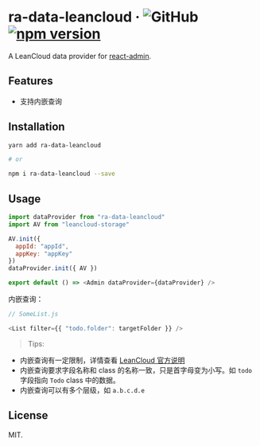 # ra-data-leancloud &middot; ![GitHub](https://img.shields.io/github/license/cheese-git/ra-data-leancloud.svg) [![npm version](https://img.shields.io/npm/v/ra-data-leancloud.svg?style=flat)](https://www.npmjs.com/package/ra-data-leancloud)

A LeanCloud data provider for [react-admin](https://github.com/marmelab/react-admin).

## Features

- 支持内嵌查询

## Installation

```bash
yarn add ra-data-leancloud

# or

npm i ra-data-leancloud --save
```

## Usage

```js
import dataProvider from "ra-data-leancloud"
import AV from "leancloud-storage"

AV.init({
  appId: "appId",
  appKey: "appKey"
})
dataProvider.init({ AV })

export default () => <Admin dataProvider={dataProvider} />
```

内嵌查询：

```js
// SomeList.js

<List filter={{ "todo.folder": targetFolder }} />
```

> Tips:

- 内嵌查询有一定限制，详情查看 [LeanCloud 官方说明](https://leancloud.cn/docs/leanstorage_guide-js.html#hash645521220)
- 内嵌查询要求字段名称和 class 的名称一致，只是首字母变为小写。如 `todo` 字段指向 `Todo` class 中的数据。
- 内嵌查询可以有多个层级，如 `a.b.c.d.e`

## License

MIT.